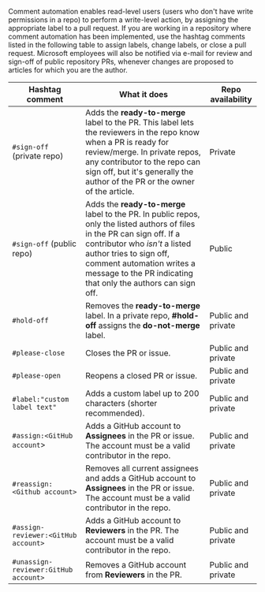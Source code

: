 Comment automation enables read-level users (users who don't have write permissions in a repo) to perform a write-level action, by assigning the appropriate label to a pull request. If you are working in a repository where comment automation has been implemented, use the hashtag comments listed in the following table to assign labels, change labels, or close a pull request. Microsoft employees will also be notified via e-mail for review and sign-off of public repository PRs, whenever changes are proposed to articles for which you are the author.

| Hashtag comment | What it does | Repo availability |
| --- | --- | --- |
| `#sign-off` (private repo)| Adds the **ready-to-merge** label to the PR. This label lets the reviewers in the repo know when a PR is ready for review/merge. In private repos, any contributor to the repo can sign off, but it's generally the author of the PR or the owner of the article.| Private |
| `#sign-off` (public repo) | Adds the **ready-to-merge** label to the PR. In public repos, only the listed authors of files in the PR can sign off. If a contributor who *isn't* a listed author tries to sign off, comment automation writes a message to the PR indicating that only the authors can sign off. | Public |
| `#hold-off` | Removes the **ready-to-merge** label. In a private repo, **#hold-off** assigns the **do-not-merge** label. | Public and private |
| `#please-close` | Closes the PR or issue.| Public and private|
| `#please-open` | Reopens a closed PR or issue.|Public and private|
| `#label:"custom label text"` | Adds a custom label up to 200 characters (shorter recommended).| Public and private |
| `#assign:<GitHub account`> | Adds a GitHub account to **Assignees** in the PR or issue. The account must be a valid contributor in the repo.| Public and private |
| `#reassign:<Github account>` |Removes all current assignees and adds a GitHub account to **Assignees** in the PR or issue. The account must be a valid contributor in the repo. | Public and private |
| `#assign-reviewer:<GitHub account>` | Adds a GitHub account to **Reviewers** in the PR. The account must be a valid contributor in the repo.|Public and private|
| `#unassign-reviewer:GitHub account>` |Removes a GitHub account from **Reviewers** in the PR.|Public and private|
